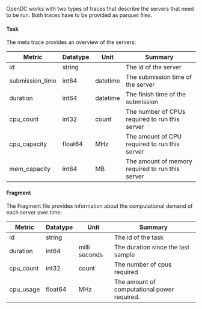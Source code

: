 OpenDC works with two types of traces that describe the servers that need to be run. Both traces have to be provided as
parquet files.

#### Task
The meta trace provides an overview of the servers:

| Metric          | Datatype | Unit     | Summary                                          |
|-----------------|----------|----------|--------------------------------------------------|
| id              | string   |          | The id of the server                             |
| submission_time | int64    | datetime | The submission time of the server                |
| duration        | int64    | datetime | The finish time of the submission                |
| cpu_count       | int32    | count    | The number of CPUs required to run this server   |
| cpu_capacity    | float64  | MHz      | The amount of CPU required to run this server    |
| mem_capacity    | int64    | MB       | The amount of memory required to run this server |

#### Fragment
The Fragment file provides information about the computational demand of each server over time:

| Metric    | Datatype   | Unit          | Summary                                     |
|-----------|------------|---------------|---------------------------------------------|
| id        | string     |               | The id of the task                          |
| duration  | int64      | milli seconds | The duration since the last sample          |
| cpu_count | int32      | count         | The number of cpus required                 |
| cpu_usage | float64    | MHz           | The amount of computational power required. |
